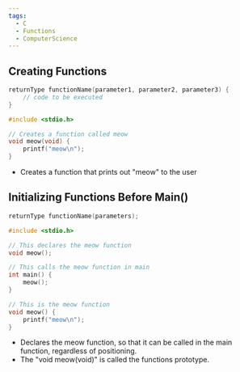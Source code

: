 ```yaml
---
tags:
  - C
  - Functions
  - ComputerScience
---
```

## Creating Functions
``` c
returnType functionName(parameter1, parameter2, parameter3) {
	// code to be executed
}

```


``` c
#include <stdio.h>

// Creates a function called meow
void meow(void) {
	printf("meow\n");
}
```
- Creates a function that prints out "meow" to the user

## Initializing Functions Before Main()
``` c
returnType functionName(parameters);
```


``` c
#include <stdio.h>

// This declares the meow function
void meow();

// This calls the meow function in main
int main() {
	meow();
}

// This is the meow function
void meow() {
	printf("meow\n");
}
```
- Declares the meow function, so that it can be called in the main function, regardless of positioning.
- The "void meow(void)" is called the functions prototype.

